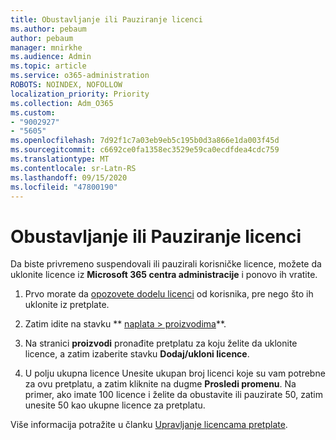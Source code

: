 ```yaml
---
title: Obustavljanje ili Pauziranje licenci
ms.author: pebaum
author: pebaum
manager: mnirkhe
ms.audience: Admin
ms.topic: article
ms.service: o365-administration
ROBOTS: NOINDEX, NOFOLLOW
localization_priority: Priority
ms.collection: Adm_O365
ms.custom:
- "9002927"
- "5605"
ms.openlocfilehash: 7d92f1c7a03eb9eb5c195b0d3a866e1da003f45d
ms.sourcegitcommit: c6692ce0fa1358ec3529e59ca0ecdfdea4cdc759
ms.translationtype: MT
ms.contentlocale: sr-Latn-RS
ms.lasthandoff: 09/15/2020
ms.locfileid: "47800190"
---
```

# <a name="suspend-or-pause-licenses"></a>Obustavljanje ili Pauziranje licenci

Da biste privremeno suspendovali ili pauzirali korisničke licence, možete da uklonite licence iz **Microsoft 365 centra administracije** i ponovo ih vratite.

1. Prvo morate da [opozovete dodelu licenci](https://docs.microsoft.com/microsoft-365/admin/manage/remove-licenses-from-users?view=o365-worldwide) od korisnika, pre nego što ih uklonite iz pretplate.

2. Zatim idite na stavku ** [naplata > proizvodima](https://go.microsoft.com/fwlink/p/?linkid=842054)**.

3. Na stranici **proizvodi** pronađite pretplatu za koju želite da uklonite licence, a zatim izaberite stavku **Dodaj/ukloni licence**.

4. U polju ukupna licence Unesite ukupan broj licenci koje su vam potrebne za ovu pretplatu, a zatim kliknite na dugme **Prosledi promenu**. Na primer, ako imate 100 licence i želite da obustavite ili pauzirate 50, zatim unesite 50 kao ukupne licence za pretplatu.

Više informacija potražite u članku [Upravljanje licencama pretplate](https://docs.microsoft.com/microsoft-365/commerce/licenses/buy-licenses?view=o365-worldwide).
